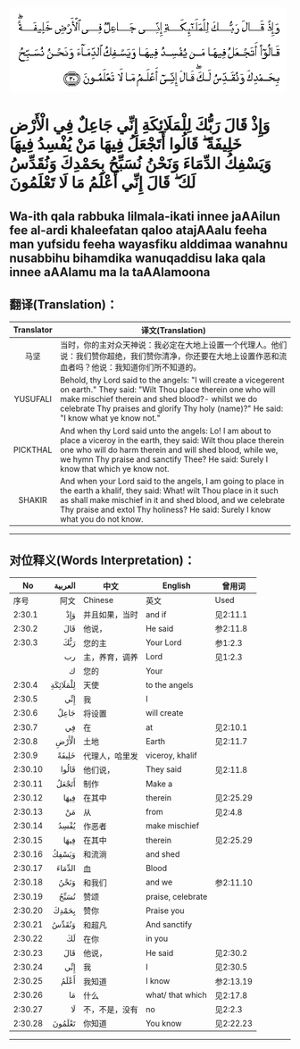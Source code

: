 ![002:030](images/002_030.gif)

#  وَإِذْ قَالَ رَبُّكَ لِلْمَلَائِكَةِ إِنِّي جَاعِلٌ فِي الْأَرْضِ خَلِيفَةً ۖ قَالُوا أَتَجْعَلُ فِيهَا مَنْ يُفْسِدُ فِيهَا وَيَسْفِكُ الدِّمَاءَ وَنَحْنُ نُسَبِّحُ بِحَمْدِكَ وَنُقَدِّسُ لَكَ ۖ قَالَ إِنِّي أَعْلَمُ مَا لَا تَعْلَمُونَ 

## Wa-ith qala rabbuka lilmala-ikati innee jaAAilun fee al-ardi khaleefatan qaloo atajAAalu feeha man yufsidu feeha wayasfiku alddimaa wanahnu nusabbihu bihamdika wanuqaddisu laka qala innee aAAlamu ma la taAAlamoona

## 翻译(Translation)：

| Translator | 译文(Translation)                                            |
|:----------:| ------------------------------------------------------------ |
| 马坚       | 当时，你的主对众天神说：我必定在大地上设置一个代理人。他们说：我们赞你超绝，我们赞你清净，你还要在大地上设置作恶和流血者吗？他说：我知道你们所不知道的。 |
| YUSUFALI   | Behold, thy Lord said to the angels: "I will create a vicegerent on earth." They said: "Wilt Thou place therein one who will make mischief therein and shed blood?- whilst we do celebrate Thy praises and glorify Thy holy (name)?" He said: "I know what ye know not." |
| PICKTHAL   | And when thy Lord said unto the angels: Lo! I am about to place a viceroy in the earth, they said: Wilt thou place therein one who will do harm therein and will shed blood, while we, we hymn Thy praise and sanctify Thee? He said: Surely I know that which ye know not. |
| SHAKIR     | And when your Lord said to the angels, I am going to place in the earth a khalif, they said: What! wilt Thou place in it such as shall make mischief in it and shed blood, and we celebrate Thy praise and extol Thy holiness? He said: Surely I know what you do not know. |

---

## 对位释义(Words Interpretation)：

| No      |  العربية | 中文           | English           | 曾用词    |
| ------- | -------: | -------------- | ----------------- | --------- |
| 序号    |     阿文 | Chinese        | 英文              | Used      |
| 2:30.1  |      وَإِذْ | 并且如果，当时 | and if            | 见2:11.1  |
| 2:30.2  |      قَالَ | 他说，         | He said           | 参2:11.8  |
| 2:30.3  |      رَبُّكَ | 您的主         | Your Lord         | 参1:2.3   |
|         |       رب | 主，养育，调养 | Lord              | 见1:2.3   |
|         |        ك | 您的           | Your              |           |
| 2:30.4  | لِلْمَلَائِكَةِ | 天使           | to the angels     |           |
| 2:30.5  |      إِنِّي | 我             | I                 |           |
| 2:30.6  |     جَاعِلٌ | 将设置         | will create       |           |
| 2:30.7  |       فِي | 在             | at                | 见2:10.1  |
| 2:30.8  |    الْأَرْضِ | 土地           | Earth             | 见2:11.7  |
| 2:30.9  |    خَلِيفَةً | 代理人，哈里发 | viceroy, khalif   |           |
| 2:30.10 |    قَالُوا | 他们说，       | They said         | 见2:11.8  |
| 2:30.11 |    أَتَجْعَلُ | 制作           | Make a            |           |
| 2:30.12 |     فِيهَا | 在其中         | therein           | 见2:25.29 |
| 2:30.13 |       مَنْ | 从             | from              | 见2:4.8   |
| 2:30.14 |     يُفْسِدُ | 作恶者         | make mischief     |           |
| 2:30.15 |     فِيهَا | 在其中         | therein           | 见2:25.29 |
| 2:30.16 |    وَيَسْفِكُ | 和流淌         | and shed          |           |
| 2:30.17 |   الدِّمَاءَ | 血             | Blood             |           |
| 2:30.18 |     وَنَحْنُ | 和我们         | and we            | 参2:11.10 |
| 2:30.19 |     نُسَبِّحُ | 赞颂           | praise, celebrate |           |
| 2:30.20 |    بِحَمْدِكَ | 赞你           | Praise you        |           |
| 2:30.21 |    وَنُقَدِّسُ | 和超凡         | And sanctify      |           |
| 2:30.22 |       لَكَ | 在你           | in you            |           |
| 2:30.23 |      قَالَ | 他说，         | He said           | 见2:30.2  |
| 2:30.24 |      إِنِّي | 我             | I                 | 见2:30.5  |
| 2:30.25 |     أَعْلَمُ | 我知道         | I know            | 参2:13.19 |
| 2:30.26 |       مَا | 什么           | what/ that which  | 见2:17.8  |
| 2:30.27 |       لَا | 不，不是，没有 | no                | 见2:2.3   |
| 2:30.28 |   تَعْلَمُونَ | 你知道         | You know          | 见2:22.23 |

---
